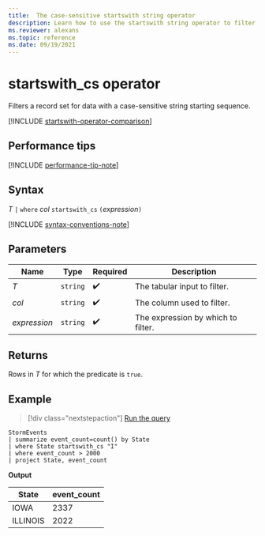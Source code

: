 ```yaml
---
title:  The case-sensitive startswith string operator
description: Learn how to use the startswith string operator to filter a record set with a case-sensitive string starting sequence.
ms.reviewer: alexans
ms.topic: reference
ms.date: 09/19/2021
---
```

# startswith_cs operator

Filters a record set for data with a case-sensitive string starting sequence.

[!INCLUDE [startswith-operator-comparison](../../includes/startswith-operator-comparison.md)]

## Performance tips

[!INCLUDE [performance-tip-note](../../includes/performance-tip-note.md)]

## Syntax

*T* `|` `where` *col* `startswith_cs` `(`*expression*`)`  

[!INCLUDE [syntax-conventions-note](../../includes/syntax-conventions-note.md)]

## Parameters

| Name | Type | Required | Description |
|--|--|--|--|
| *T* | `string` |  :heavy_check_mark: | The tabular input to filter.|
| *col* | `string` |  :heavy_check_mark: | The column used to filter.|
| *expression* | `string` |  :heavy_check_mark: | The expression by which to filter.|

## Returns

Rows in *T* for which the predicate is `true`.

## Example

> [!div class="nextstepaction"]
> <a href="https://dataexplorer.azure.com/clusters/help/databases/Samples?query=H4sIAAAAAAAAAwsuyS/KdS1LzSsp5qpRKC7NzU0syqxKVUgFCcUn55fmldiCSQ1NhaRKheCSxJJUoMLyjNSiVAhPobgksaikuDyzJCM+uVhByVMJLo9kiIKdgpGBgQFQqqAoPys1uQSiWQdZDQCj4hmWjAAAAA==" target="_blank">Run the query</a>

```kusto
StormEvents
| summarize event_count=count() by State
| where State startswith_cs "I"
| where event_count > 2000
| project State, event_count
```

**Output**

|State|event_count|
|-----|-----------|
|IOWA|2337|
|ILLINOIS|2022|
